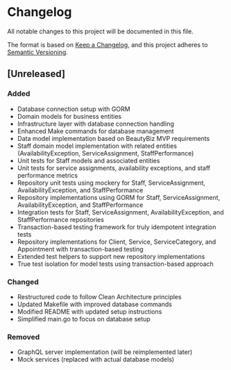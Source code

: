 # Changelog

All notable changes to this project will be documented in this file.

The format is based on [Keep a Changelog](https://keepachangelog.com/en/1.1.0/),
and this project adheres to [Semantic Versioning](https://semver.org/spec/v2.0.0.html).

## [Unreleased]

### Added
- Database connection setup with GORM
- Domain models for business entities
- Infrastructure layer with database connection handling
- Enhanced Make commands for database management
- Data model implementation based on BeautyBiz MVP requirements
- Staff domain model implementation with related entities (AvailabilityException, ServiceAssignment, StaffPerformance)
- Unit tests for Staff models and associated entities
- Unit tests for service assignments, availability exceptions, and staff performance metrics
- Repository unit tests using mockery for Staff, ServiceAssignment, AvailabilityException, and StaffPerformance
- Repository implementations using GORM for Staff, ServiceAssignment, AvailabilityException, and StaffPerformance
- Integration tests for Staff, ServiceAssignment, AvailabilityException, and StaffPerformance repositories
- Transaction-based testing framework for truly idempotent integration tests
- Repository implementations for Client, Service, ServiceCategory, and Appointment with transaction-based testing
- Extended test helpers to support new repository implementations
- True test isolation for model tests using transaction-based approach

### Changed
- Restructured code to follow Clean Architecture principles
- Updated Makefile with improved database commands
- Modified README with updated setup instructions
- Simplified main.go to focus on database setup

### Removed
- GraphQL server implementation (will be reimplemented later)
- Mock services (replaced with actual database models)